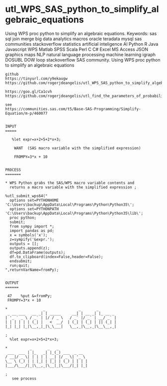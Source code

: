 # utl_WPS_SAS_python_to_simplify_algebraic_equations
Using WPS proc python to simplify an algebraic equations. Keywords: sas sql join merge big data analytics macros oracle teradata mysql sas communities stackoverflow statistics artificial inteligence AI Python R Java Javascript WPS Matlab SPSS Scala Perl C C# Excel MS Access JSON graphics maps NLP natural language processing machine learning igraph DOSUBL DOW loop stackoverflow SAS community.
    Using WPS proc python to simplify an algebraic equations

    github
    https://tinyurl.com/y9ekaugw
    https://github.com/rogerjdeangelis/utl_WPS_SAS_python_to_simplify_algebraic_equations

    https://goo.gl/Ca1cvh
    https://github.com/rogerjdeangelis/utl_find_the_parameters_of_probability_density_function_that_yeild_a_given_probability

    see
    https://communities.sas.com/t5/Base-SAS-Programming/Simplify-Equation/m-p/460077


    INPUT
    =====

       %let expr=x+2+5+2*x+3;

        WANT  (SAS macro variable with the simplified expression)

        FROMPY=3*x + 10


    PROCESS
    =======

    * WPS Python grabs the SAS/WPS macro variable contents and
      returns a macro variable with the simplified expression ;

    %utl_submit_wps64("
      options set=PYTHONHOME 'C:\Users\backup\AppData\Local\Programs\Python\Python35\';
      options set=PYTHONPATH 'C:\Users\backup\AppData\Local\Programs\Python\Python35\lib\';
      proc python;
      submit;
      from sympy import *;
      import pandas as pd;
      x = symbols('x');
      z=sympify('&expr.');
      outputs = [];
      outputs.append(z);
      df=pd.DataFrame(outputs);
      df.to_clipboard(index=False,header=False);
      endsubmit;
      run;quit;
    ",returnVarName=fromPy);


    OUTPUT
    ======

     47    %put &=fromPy;
     FROMPY=3*x + 10

    *                _               _       _
     _ __ ___   __ _| | _____     __| | __ _| |_ __ _
    | '_ ` _ \ / _` | |/ / _ \   / _` |/ _` | __/ _` |
    | | | | | | (_| |   <  __/  | (_| | (_| | || (_| |
    |_| |_| |_|\__,_|_|\_\___|   \__,_|\__,_|\__\__,_|

    ;
      %let expr=x+2+5+2*x+3;

    *          _       _   _
     ___  ___ | |_   _| |_(_) ___  _ __
    / __|/ _ \| | | | | __| |/ _ \| '_ \
    \__ \ (_) | | |_| | |_| | (_) | | | |
    |___/\___/|_|\__,_|\__|_|\___/|_| |_|

    ;
       see process






